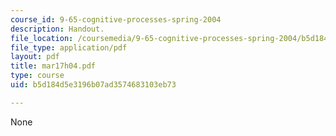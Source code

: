 ```yaml
---
course_id: 9-65-cognitive-processes-spring-2004
description: Handout.
file_location: /coursemedia/9-65-cognitive-processes-spring-2004/b5d184d5e3196b07ad3574683103eb73_mar17h04.pdf
file_type: application/pdf
layout: pdf
title: mar17h04.pdf
type: course
uid: b5d184d5e3196b07ad3574683103eb73

---
```

None